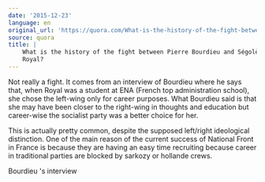 ```yaml
---
date: '2015-12-23'
language: en
original_url: 'https://quora.com/What-is-the-history-of-the-fight-between-Pierre-Bourdieu-and-S%C3%A9gol%C3%A8ne-Royal/answer/Clément-Renaud'
source: quora
title: |
    What is the history of the fight between Pierre Bourdieu and Ségolène
    Royal?
---
```


Not really a fight. It comes from an interview of Bourdieu where he says
that, when Royal was a student at ENA (French top administration
school), she chose the left-wing only for career purposes. What Bourdieu
said is that she may have been closer to the right-wing in thoughts and
education but career-wise the socialist party was a better choice for
her. 
 
This is actually pretty common, despite the supposed left/right
ideological distinction. One of the main reason of the current success
of National Front in France is because they are having an easy time
recruiting because career in traditional parties are blocked by sarkozy
or hollande crews. 
 
Bourdieu 's interview 
